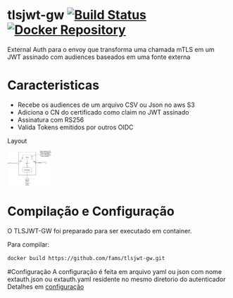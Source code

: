 tlsjwt-gw [![Build Status](https://travis-ci.org/fams/tlsjwt-gw.svg?branch=master)](https://travis-ci.org/fams/tlsjwt-gw) [![Docker Repository](https://img.shields.io/docker/build/fams/tlsjwt-gw "Docker Repository")](https://hub.docker.com/r/fams/tlsjwt-gw) 
==========


External Auth para o envoy que transforma uma chamada mTLS em um JWT assinado com audiences baseados em uma fonte externa

# Caracteristicas

- Recebe os audiences de um arquivo CSV ou Json no aws S3
- Adiciona o CN do certificado como claim no JWT assinado
- Assinatura com RS256
- Valida Tokens emitidos por outros OIDC

Layout

<img src="https://github.com/fams/tlsjwt-gw/raw/master/docs/tlsgw.png" width="100">

# Compilação e Configuração

O TLSJWT-GW foi preparado para ser executado em container.

Para compilar:
```bash
docker build https://github.com/fams/tlsjwt-gw.git
```

#Configuração
A configuração é feita em arquivo yaml ou json com nome extauth.json ou extauth.yaml residente no mesmo diretorio do autenticador
Detalhes em [configuração](https://github.com/fams/tlsjwt-gw/docs/config.md)


